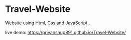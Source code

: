 # Travel-Website
Website using Html, Css and JavaScript..

live demo: https://priyanshup891.github.io/Travel-Website/

